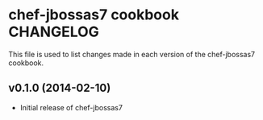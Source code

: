 # chef-jbossas7 cookbook CHANGELOG
This file is used to list changes made in each version of the chef-jbossas7 cookbook.

## v0.1.0 (2014-02-10)
- Initial release of chef-jbossas7
